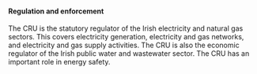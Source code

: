 ####  Regulation and enforcement

The CRU is the statutory regulator of the Irish electricity and natural gas
sectors. This covers electricity generation, electricity and gas networks, and
electricity and gas supply activities. The CRU is also the economic regulator
of the Irish public water and wastewater sector. The CRU has an important role
in energy safety.
